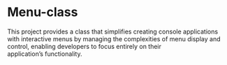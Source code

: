# Menu-class

This project provides a class that simplifies creating console applications with interactive menus by managing the complexities of menu display and control, enabling developers to focus entirely on their application’s functionality.
